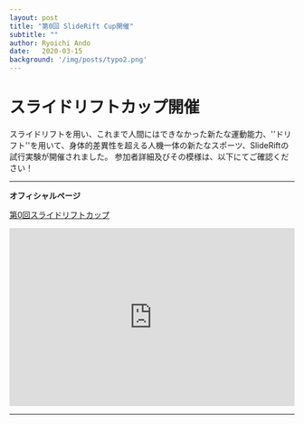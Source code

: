 ```yaml
---
layout: post
title: "第0回 SlideRift Cup開催"
subtitle: ""
author: Ryoichi Ando
date:   2020-03-15
background: '/img/posts/typo2.png'
---
```

# スライドリフトカップ開催

スライドリフトを用い、これまで人間にはできなかった新たな運動能力、''ドリフト''を用いて、身体的差異性を超える人機一体の新たなスポーツ、SlideRiftの試行実験が開催されました。
参加者詳細及びその模様は、以下にてご確認ください！

***
**オフィシャルページ**

[第0回スライドリフトカップ](https://axereal.net/srchallenge)
<iframe width="100%" height="315" src="https://www.youtube.com/embed/z--KercwJ6U" frameborder="0" allow="accelerometer; autoplay; clipboard-write; encrypted-media; gyroscope; picture-in-picture" allowfullscreen></iframe>

***